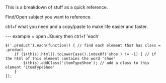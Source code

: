 This is a breakdown of stuff as a quick reference.

Find/Open subject you want to reference.

ctrl+f what you need and a copy/paste to make life easier and faster.

  --- example = open JQuery then ctrl+f 'each'
  
    $('.product').each(function() { // find each element that has class = .product
        if ($(this).html().toLowerCase().indexOf('shoe') != -1) { // if the html of this element contains the word 'shoe'
            $(this).addClass('itemTypeShoe'); // add a class to this element 'itemTypeShoe'
        }
    });
